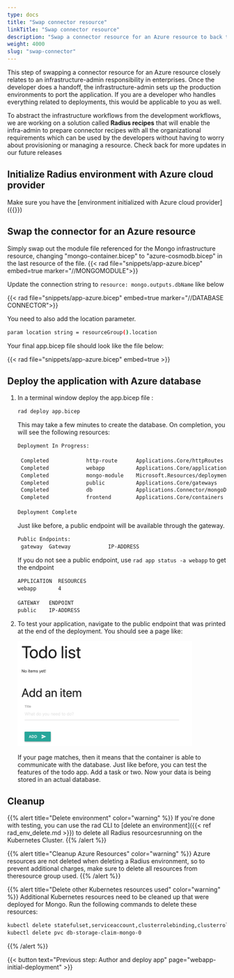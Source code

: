 ```yaml
---
type: docs
title: "Swap connector resource"
linkTitle: "Swap connector resource"
description: "Swap a connector resource for an Azure resource to back the connector and deploy it to an environment with Azure cloud provider configured"
weight: 4000
slug: "swap-connector"
---
```


This step of swapping a connector resource for an Azure resource closely relates to an infrastructure-admin responsibility in enterprises. Once the developer does a handoff, the infrastructure-admin sets up the production environments to port the application. If you are a developer who handles everything related to deployments, this would be applicable to you as well.

To abstract the infrastructure workflows from the development workflows, we are working on a solution called **Radius recipes** that will enable the infra-admin to prepare connector recipes with all the organizational requirements which can be used by the developers without having to worry about provisioning or managing a resource. Check back for more updates in our future releases

## Initialize Radius environment with Azure cloud provider

Make sure you have the [environment initialized with Azure cloud provider]({{<ref webapp-initialize-environment>}}) 

## Swap the connector for an Azure resource

Simply swap out the module file referenced for the Mongo infrastructure resource, changing "mongo-container.bicep" to "azure-cosmodb.bicep" in the last resource of the file.
{{< rad file="snippets/app-azure.bicep" embed=true marker="//MONGOMODULE">}}

Update the connection string to `resource: mongo.outputs.dbName` like below

{{< rad file="snippets/app-azure.bicep" embed=true marker="//DATABASE CONNECTOR">}}

You need to also add the location parameter.

```sh
param location string = resourceGroup().location
```

Your final app.bicep file should look like the file below: 

{{< rad file="snippets/app-azure.bicep" embed=true >}}

## Deploy the application with Azure database

1. In a terminal window deploy the app.bicep file :

   ```sh
   rad deploy app.bicep
   ```
   This may take a few minutes to create the database. On completion, you will see the following resources:

   ```sh
   Deployment In Progress:

    Completed            http-route      Applications.Core/httpRoutes
    Completed            webapp          Applications.Core/applications
    Completed            mongo-module    Microsoft.Resources/deployments
    Completed            public          Applications.Core/gateways
    Completed            db              Applications.Connector/mongoDatabases
    Completed            frontend        Applications.Core/containers

   Deployment Complete 
   ```

   Just like before, a public endpoint will be available through the gateway.

   ```sh
   Public Endpoints:
    gateway  Gateway            IP-ADDRESS
   ```

    If you do not see a public endpoint, use `rad app status -a webapp` to get the endpoint

   ```sh
   APPLICATION  RESOURCES
   webapp       4

   GATEWAY   ENDPOINT
   public    IP-ADDRESS
   ```

1. To test your application, navigate to the public endpoint that was printed at the end of the deployment. You should see a page like:

   <img src="todoapp-withdb.png" width="400" alt="screenshot of the todo application with a database">

   If your page matches, then it means that the container is able to communicate with the database. Just like before, you can test the features of the todo app. Add a task or two. Now your data is being stored in an actual database.

## Cleanup

{{% alert title="Delete environment" color="warning" %}}
If you're done with testing, you can use the rad CLI to [delete an environment]({{< ref rad_env_delete.md >}}) to delete all Radius resourcesrunning on the Kubernetes Cluster.
{{% /alert %}}

{{% alert title="Cleanup Azure Resources" color="warning" %}}
Azure resources are not deleted when deleting a Radius environment, so to prevent additional charges, make sure to delete all resources from theresource group used.
{{% /alert %}}

{{% alert title="Delete other Kubernetes resources used" color="warning" %}}
Additional Kubernetes resources need to be cleaned up that were deployed for Mongo. Run the following commands to delete these resources:

```bash
kubectl delete statefulset,serviceaccount,clusterrolebinding,clusterrole,secret mongo
kubectl delete pvc db-storage-claim-mongo-0
```

{{% /alert %}}

{{< button text="Previous step: Author and deploy app" page="webapp-initial-deployment" >}}
